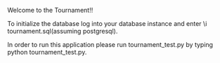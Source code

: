 Welcome to the Tournament!!

To initialize the database log into your database instance and enter \i tournament.sql(assuming postgresql).

In order to run this application please run tournament_test.py by typing python tournament_test.py.



